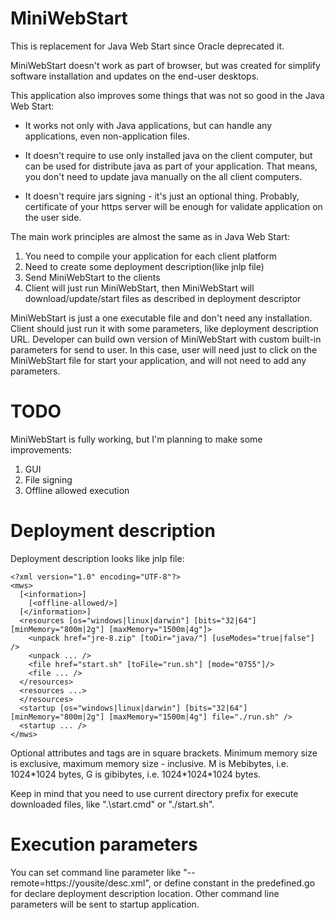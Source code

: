 MiniWebStart
============

This is replacement for Java Web Start since Oracle deprecated it.

MiniWebStart doesn't work as part of browser, but was created for simplify software installation and updates on the end-user desktops.

This application also improves some things that was not so good in the Java Web Start:

* It works not only with Java applications, but can handle any applications, even non-application files.

* It doesn't require to use only installed java on the client computer, but can be used for distribute java as part of your application. That means, you don't need to update java manually on the all client computers.

* It doesn't require jars signing - it's just an optional thing. Probably, certificate of your https server will be enough for validate application on the user side.

The main work principles are almost the same as in Java Web Start:
1. You need to compile your application for each client platform
2. Need to create some deployment description(like jnlp file)
3. Send MiniWebStart to the clients
4. Client will just run MiniWebStart, then MiniWebStart will download/update/start files as described in deployment descriptor

MiniWebStart is just a one executable file and don't need any installation. Client should just run it with some parameters, like deployment description URL.
Developer can build own version of MiniWebStart with custom built-in parameters for send to user. In this case, user will need just to click on the MiniWebStart file for start your application, and will not need to add any parameters.

TODO
====

MiniWebStart is fully working, but I'm planning to make some improvements:
1. GUI
2. File signing
3. Offline allowed execution

Deployment description
======================

Deployment description looks like jnlp file:

```
<?xml version="1.0" encoding="UTF-8"?>
<mws>
  [<information>]
    [<offline-allowed/>]
  [</information>]
  <resources [os="windows|linux|darwin"] [bits="32|64"] [minMemory="800m|2g"] [maxMemory="1500m|4g"]>
    <unpack href="jre-8.zip" [toDir="java/"] [useModes="true|false"] />
    <unpack ... />
    <file href="start.sh" [toFile="run.sh"] [mode="0755"]/>
    <file ... />
  </resources>
  <resources ...>
  </resources>
  <startup [os="windows|linux|darwin"] [bits="32|64"] [minMemory="800m|2g"] [maxMemory="1500m|4g"] file="./run.sh" />
  <startup ... />
</mws>
```

Optional attributes and tags are in square brackets. Minimum memory size is exclusive, maximum memory size - inclusive. M is Mebibytes, i.e. 1024\*1024 bytes, G is gibibytes, i.e. 1024\*1024\*1024 bytes.

Keep in mind that you need to use current directory prefix for execute downloaded files, like ".\start.cmd" or "./start.sh".

Execution parameters
====================

You can set command line parameter like "--remote=https://yousite/desc.xml", or define constant in the predefined.go for declare deployment description location. Other command line parameters will be sent to startup application.
